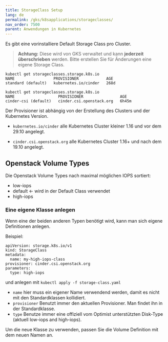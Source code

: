 ```yaml
---
title: StorageClass Setup
lang: de
permalink: /gks/k8sapplications/storageclasses/
nav_order: 7500
parent: Anwendungen in Kubernetes
---
```

<!-- LTeX:  language=de-DE -->

Es gibt eine vorinstalliere Default Storage Class pro Cluster.
> __Achtung:__
> Diese wird von GKS verwaltet und kann **jederzeit überschrieben** werden. Bitte erstellen Sie für Änderungen eine eigene Storage Class.

```
kubectl get storageclasses.storage.k8s.io
NAME                 PROVISIONER            AGE
standard (default)   kubernetes.io/cinder   268d
```

```
kubectl get storageclasses.storage.k8s.io
NAME                   PROVISIONER                AGE
cinder-csi (default)   cinder.csi.openstack.org   6h45m
```

Der Provisioner ist abhängig von der Erstellung des Clusters und der Kubernetes Version.

* `kubernetes.io/cinder`
    alle Kubernetes Cluster kleiner 1.16 und vor dem 29.10 angelegt.

* `cinder.csi.openstack.org`
    alle Kubernetes Cluster 1.16+ und nach dem 19.10 angelegt.

## Openstack Volume Types

Die Openstack Volume Types nach maximal möglichen IOPS sortiert:

* low-iops
* default <- wird in der Default Class verwendet
* high-iops

### Eine eigene Klasse anlegen

Wenn eine der beiden anderen Typen benötigt wird, kann man sich eigene Definitionen anlegen.

Beispiel:
```
apiVersion: storage.k8s.io/v1
kind: StorageClass
metadata:
  name: my-high-iops-class
provisioner: cinder.csi.openstack.org
parameters:
  type: high-iops
```
und anlegen mit `kubectl apply -f storage-class.yaml`

* `name` hier muss ein eigener Name verwendend werden, damit es nicht mit den Standardklassen kollidiert.
* `provisioner` Benutzt immer den aktuellen Provisioner. Man findet ihn in der Standardklasse.
* `type` Benutze immer eine offiziell vom Optimist unterstützten Disk-Type (aktuell low-iops and high-iops).

Um die neue Klasse zu verwenden, passen Sie die Volume Definition mit dem neuen Namen an.

